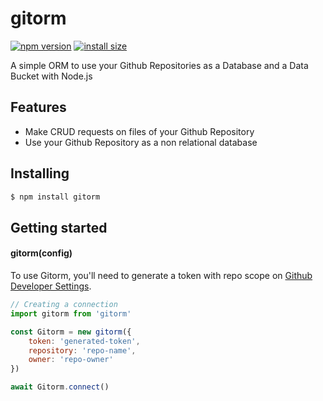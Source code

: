 # gitorm

[![npm version](https://img.shields.io/npm/v/gitorm.svg?style=flat-square)](https://www.npmjs.org/package/gitorm)
[![install size](https://packagephobia.now.sh/badge?p=gitorm)](https://packagephobia.now.sh/result?p=gitorm)

A simple ORM to use your Github Repositories as a Database and a Data Bucket with Node.js

## Features

- Make CRUD requests on files of your Github Repository
- Use your Github Repository as a non relational database

## Installing

```bash
$ npm install gitorm
```

## Getting started

#### gitorm(config)

To use Gitorm, you'll need to generate a token with repo scope on [Github Developer Settings](https://github.com/settings/tokens).

```js
// Creating a connection
import gitorm from 'gitorm'

const Gitorm = new gitorm({
	token: 'generated-token',
	repository: 'repo-name',
	owner: 'repo-owner'
})

await Gitorm.connect()
```

